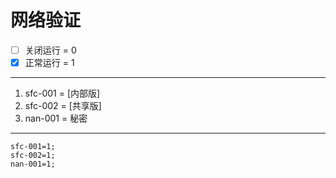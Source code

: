 # 网络验证

- [ ] 关闭运行 = 0
- [x] 正常运行 = 1
---
1. sfc-001 = [内部版]
2. sfc-002 = [共享版]
3. nan-001 = 秘密
---
```
sfc-001=1;
sfc-002=1;
nan-001=1;
```
